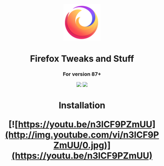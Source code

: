 <div align="center">

<img src="firefox.svg" alt="Firefox Logo" width="120px"/>

<h1>Firefox Tweaks and Stuff</h1>
<h3>For version 87+</h3>


![](https://img.shields.io/badge/Firefox-87+-ff7139?logo=Mozilla%20Firefox&style=flat-square)
[![](https://img.shields.io/badge/license-MIT-6c5eee?style=flat-square)](../LICENSE)


<h1> Installation

[![https://youtu.be/n3lCF9PZmUU](http://img.youtube.com/vi/n3lCF9PZmUU/0.jpg)](https://youtu.be/n3lCF9PZmUU)

</div>
